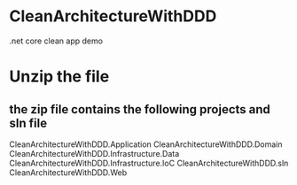 # CleanArchitectureWithDDD
.net core clean app demo

# Unzip the file

## the zip file contains the following projects and sln file
CleanArchitectureWithDDD.Application
CleanArchitectureWithDDD.Domain
CleanArchitectureWithDDD.Infrastructure.Data
CleanArchitectureWithDDD.Infrastructure.IoC
CleanArchitectureWithDDD.sln
CleanArchitectureWithDDD.Web

